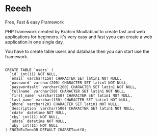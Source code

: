 # Reeeh
Free, Fast &amp; easy Framework

PHP framework created by Brahim Moullablad to create fast and web applications for beginners. it's very easy and fast yyou can create a web application in one single day.


You have to create table users and database then you can start use the framework.


<code>
CREATE TABLE `users` (
  `id` int(11) NOT NULL,
  `email` varchar(150) CHARACTER SET latin1 NOT NULL,
  `password` varchar(200) CHARACTER SET latin1 NOT NULL,
  `passwordsalt` varchar(200) CHARACTER SET latin1 NOT NULL,
  `fullname` varchar(50) CHARACTER SET latin1 NOT NULL,
  `first_name` varchar(150) CHARACTER SET latin1 NOT NULL,
  `last_name` varchar(150) CHARACTER SET latin1 NOT NULL,
  `phone` varchar(20) CHARACTER SET latin1 NOT NULL,
  `description` varchar(500) CHARACTER SET latin1 NOT NULL,
  `cdate` datetime NOT NULL,
  `cby` int(11) NOT NULL,
  `udate` datetime NOT NULL,
  `uby` int(11) NOT NULL
) ENGINE=InnoDB DEFAULT CHARSET=utf8;
</code>
